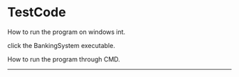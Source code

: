 # TestCode

How to run the program on windows int.

click the BankingSystem executable.

How to run the program through CMD.

-----------
